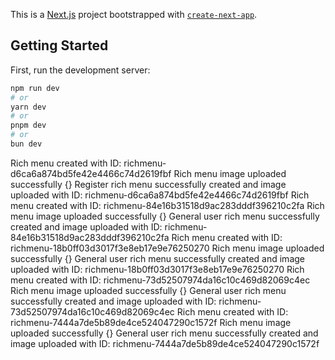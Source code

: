 This is a [Next.js](https://nextjs.org/) project bootstrapped with [`create-next-app`](https://github.com/vercel/next.js/tree/canary/packages/create-next-app).

## Getting Started

First, run the development server:

```bash
npm run dev
# or
yarn dev
# or
pnpm dev
# or
bun dev
```
Rich menu created with ID: richmenu-d6ca6a874bd5fe42e4466c74d2619fbf
Rich menu image uploaded successfully {}
Register rich menu successfully created and image uploaded with ID: richmenu-d6ca6a874bd5fe42e4466c74d2619fbf
Rich menu created with ID: richmenu-84e16b31518d9ac283dddf396210c2fa
Rich menu image uploaded successfully {}
General user rich menu successfully created and image uploaded with ID: richmenu-84e16b31518d9ac283dddf396210c2fa
Rich menu created with ID: richmenu-18b0ff03d3017f3e8eb17e9e76250270
Rich menu image uploaded successfully {}
General user rich menu successfully created and image uploaded with ID: richmenu-18b0ff03d3017f3e8eb17e9e76250270
Rich menu created with ID: richmenu-73d52507974da16c10c469d82069c4ec
Rich menu image uploaded successfully {}
General user rich menu successfully created and image uploaded with ID: richmenu-73d52507974da16c10c469d82069c4ec
Rich menu created with ID: richmenu-7444a7de5b89de4ce524047290c1572f
Rich menu image uploaded successfully {}
General user rich menu successfully created and image uploaded with ID: richmenu-7444a7de5b89de4ce524047290c1572f
